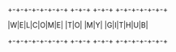 <p>+-+-+-+-+-+-+-+ +-+-+ +-+-+ +-+-+-+-+-+-+</p>
<p>|W|E|L|C|O|M|E| |T|O| |M|Y| |G|I|T|H|U|B|</p>
<p>+-+-+-+-+-+-+-+ +-+-+ +-+-+ +-+-+-+-+-+-+</p>

